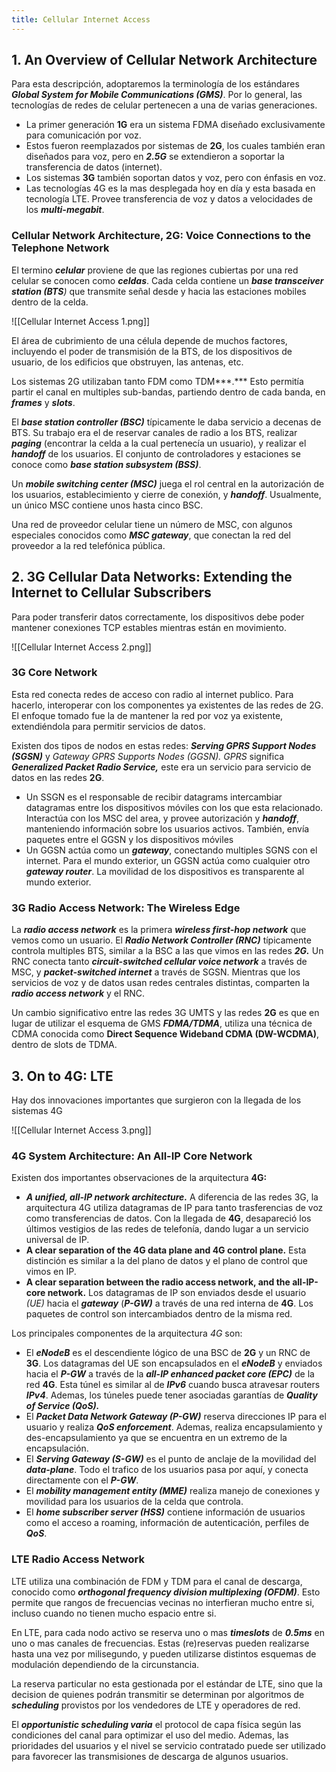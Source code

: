 ```yaml
---
title: Cellular Internet Access
---
```


## 1. An Overview of Cellular Network Architecture

Para esta descripción, adoptaremos la terminología de los estándares ***Global System for Mobile Communications (GMS)***. Por lo general, las tecnologías de redes de celular pertenecen a una de varias generaciones.

- La primer generación **1G** era un sistema FDMA diseñado exclusivamente para comunicación por voz.
- Estos fueron reemplazados por sistemas de **2G**, los cuales también eran diseñados para voz, pero en ***2.5G*** se extendieron a soportar la transferencia de datos (internet).
- Los sistemas **3G** también soportan datos y voz, pero con énfasis en voz.
- Las tecnologías 4G es la mas desplegada hoy en día y esta basada en tecnología LTE. Provee transferencia de voz y datos a velocidades de los ***multi-megabit***.

### Cellular Network Architecture, 2G: Voice Connections to the Telephone Network

El termino ***celular*** proviene de que las regiones cubiertas por una red celular se conocen como ***celdas***. Cada celda contiene un ***base transceiver station (BTS**)* que transmite señal desde y hacia las estaciones mobiles dentro de la celda.

![[Cellular Internet Access 1.png]]

El área de cubrimiento de una célula depende de muchos factores, incluyendo el poder de transmisión de la BTS, de los dispositivos de usuario, de los edificios que obstruyen, las antenas, etc.

Los sistemas 2G utilizaban tanto FDM como TDM***.*** Esto permitía partir el canal en multiples sub-bandas, partiendo dentro de cada banda, en ***frames*** y ***slots***.

El ***base station controller (BSC)*** típicamente le daba servicio a decenas de BTS. Su trabajo era el de reservar canales de radio a los BTS, realizar ***paging*** (encontrar la celda a la cual pertenecía un usuario), y realizar el ***handoff*** de los usuarios. El conjunto de controladores y estaciones se conoce como ***base station subsystem (BSS)***.

Un ***mobile switching center (MSC)*** juega el rol central en la autorización de los usuarios, establecimiento y cierre de conexión, y ***handoff***. Usualmente, un único MSC contiene unos hasta cinco BSC.

Una red de proveedor celular tiene un número de MSC, con algunos especiales conocidos como ***MSC gateway***, que conectan la red del proveedor a la red telefónica pública.

## 2. 3G Cellular Data Networks: Extending the Internet to Cellular Subscribers

Para poder transferir datos correctamente, los dispositivos debe poder mantener conexiones TCP estables mientras están en movimiento.

![[Cellular Internet Access 2.png]]

### 3G Core Network

Esta red conecta redes de acceso con radio al internet publico. Para hacerlo, interoperar con los componentes ya existentes de las redes de 2G. El enfoque tomado fue la de mantener la red por voz ya existente, extendiéndola para permitir servicios de datos.

Existen dos tipos de nodos en estas redes: ***Serving GPRS Support Nodes (SGSN)*** y *Gateway GPRS Supports Nodes (GGSN). GPRS* significa ***Generalized Packet Radio Service,*** este era un servicio para servicio de datos en las redes **2G**.

- Un SSGN es el responsable de recibir datagrams intercambiar datagramas entre los dispositivos móviles con los que esta relacionado. Interactúa con los MSC del area, y provee autorización y ***handoff***, manteniendo información sobre los usuarios activos. También, envía paquetes entre el GGSN y los dispositivos móviles
- Un GGSN actúa como un ***gateway***, conectando multiples SGNS con el internet. Para el mundo exterior, un GGSN actúa como cualquier otro ***gateway router***. La movilidad de los dispositivos es transparente al mundo exterior.

### 3G Radio Access Network: The Wireless Edge

La ***radio access network*** es la primera ***wireless first-hop network*** que vemos como un usuario. El ***Radio Network Controller (RNC)*** típicamente controla multiples BTS, similar a la BSC a las que vimos en las redes ***2G.*** Un RNC conecta tanto ***circuit-switched cellular voice network*** a través de MSC, y ***packet-switched internet*** a través de SGSN. Mientras que los servicios de voz y de datos usan redes centrales distintas, comparten la ***radio access network*** y el RNC.

Un cambio significativo entre las redes 3G UMTS y las redes **2G** es que en lugar de utilizar el esquema de GMS ***FDMA/TDMA***, utiliza una técnica de CDMA conocida como **Direct Sequence Wideband CDMA (DW-WCDMA)**, dentro de slots de TDMA.

## 3. On to 4G: LTE

Hay dos innovaciones importantes que surgieron con la llegada de los sistemas 4G

![[Cellular Internet Access 3.png]]

### 4G System Architecture: An All-IP Core Network

Existen dos importantes observaciones de la arquitectura **4G:**

- ***A unified, all-IP network architecture.*** A diferencia de las redes 3G, la arquitectura 4G utiliza datagramas de IP para tanto trasferencias de voz como transferencias de datos. Con la llegada de **4G**, desapareció los últimos vestigios de las redes de telefonía, dando lugar a un servicio universal de IP.
- **A clear separation of the 4G data plane and 4G control plane.** Esta distinción es similar a la del plano de datos y el plano de control que vimos en IP.
- **A clear separation between the radio access network, and the all-IP-core network.** Los datagramas de IP son enviados desde el usuario *(UE)* hacia el ***gateway*** (***P-GW)*** a través de una red interna de **4G**. Los paquetes de control son intercambiados dentro de la misma red.

Los principales componentes de la arquitectura *4G* son:

- El ***eNodeB*** es el descendiente lógico de una BSC de **2G** y un RNC de **3G**. Los datagramas del UE son encapsulados en el ***eNodeB*** y enviados hacia el ***P-GW*** a través de la ***all-IP enhanced packet core (EPC)*** de la red **4G**. Esta túnel es similar al de ***IPv6*** cuando busca atravesar routers ***IPv4***. Ademas, los túneles puede tener asociadas garantías de ***Quality of Service (QoS).***
- El ***Packet Data Network Gateway (P-GW)*** reserva direcciones IP para el usuario y realiza ***QoS enforcement***. Ademas, realiza encapsulamiento y des-encapsulamiento ya que se encuentra en un extremo de la encapsulación.
- El ***Serving Gateway (S-GW)*** es el punto de anclaje de la movilidad del ***data-plane***. Todo el trafico de los usuarios pasa por aquí, y conecta directamente con el ***P-GW***.
- El ***mobility management entity (MME)*** realiza manejo de conexiones y movilidad para los usuarios de la celda que controla.
- El ***home subscriber server (HSS)*** contiene información de usuarios como el acceso a roaming, información de autenticación, perfiles de ***QoS***.

### LTE Radio Access Network

LTE utiliza una combinación de FDM y TDM para el canal de descarga, conocido como ***orthogonal frequency division multiplexing (OFDM)***. Esto permite que rangos de frecuencias vecinas no interfieran mucho entre si, incluso cuando no tienen mucho espacio entre si.

En LTE, para cada nodo activo se reserva uno o mas ***timeslots*** de ***0.5ms*** en uno o mas canales de frecuencias. Estas (re)reservas pueden realizarse hasta una vez por milisegundo, y pueden utilizarse distintos esquemas de modulación dependiendo de la circunstancia.

La reserva particular no esta gestionada por el estándar de LTE, sino que la decision de quienes podrán transmitir se determinan por algoritmos de ***scheduling*** provistos por los vendedores de LTE y operadores de red.

El ***opportunistic scheduling varia*** el protocol de capa física según las condiciones del canal para optimizar el uso del medio. Ademas, las prioridades del usuarios y el nivel se servicio contratado puede ser utilizado para favorecer las transmisiones de descarga de algunos usuarios.
